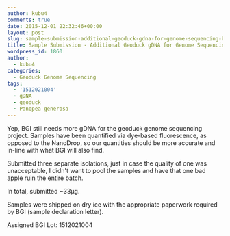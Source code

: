 ```yaml
---
author: kubu4
comments: true
date: 2015-12-01 22:32:46+00:00
layout: post
slug: sample-submission-additional-geoduck-gdna-for-genome-sequencing-bgi-2
title: Sample Submission - Additional Geoduck gDNA for Genome Sequencing @ BGI
wordpress_id: 1860
author:
  - kubu4
categories:
  - Geoduck Genome Sequencing
tags:
  - '1512021004'
  - gDNA
  - geoduck
  - Panopea generosa
---
```


Yep, BGI still needs more gDNA for the geoduck genome sequencing project. Samples have been quantified via dye-based fluorescence, as opposed to the NanoDrop, so our quantities should be more accurate and in-line with what BGI will also find.

Submitted three separate isolations, just in case the quality of one was unacceptable, I didn't want to pool the samples and have that one bad apple ruin the entire batch.

In total, submitted ~33μg.

Samples were shipped on dry ice with the appropriate paperwork required by BGI (sample declaration letter).

Assigned BGI Lot: 1512021004



